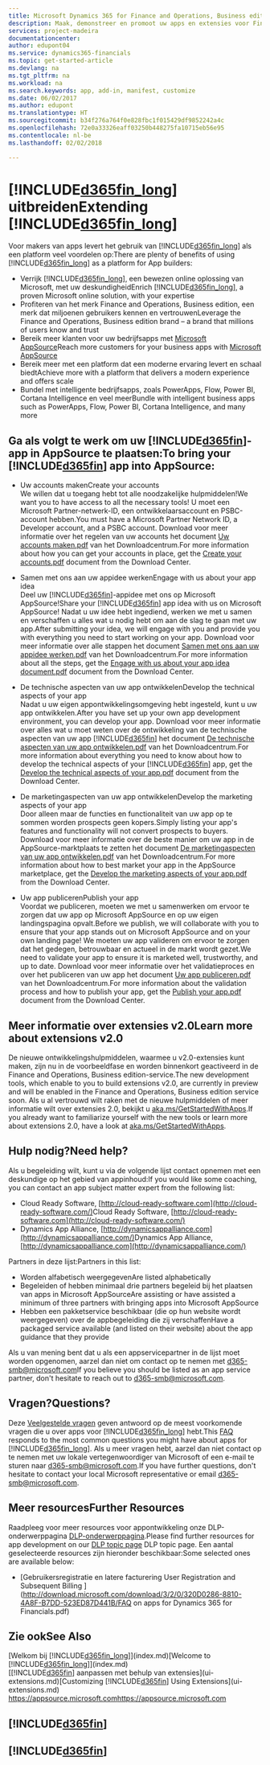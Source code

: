 ```yaml
---
title: Microsoft Dynamics 365 for Finance and Operations, Business edition aanpassen | Microsoft Docs
description: Maak, demonstreer en promoot uw apps en extensies voor Finance and Operations, Business edition.
services: project-madeira
documentationcenter: 
author: edupont04
ms.service: dynamics365-financials
ms.topic: get-started-article
ms.devlang: na
ms.tgt_pltfrm: na
ms.workload: na
ms.search.keywords: app, add-in, manifest, customize
ms.date: 06/02/2017
ms.author: edupont
ms.translationtype: HT
ms.sourcegitcommit: b34f276a764f0e828fbc1f015429df9852242a4c
ms.openlocfilehash: 72e0a33326eaff03250b448275fa10715eb56e95
ms.contentlocale: nl-be
ms.lasthandoff: 02/02/2018

---
```

# <a name="extending-included365finlongincludesd365finlongmdmd"></a><span data-ttu-id="c5aa7-103">[!INCLUDE[d365fin_long](includes/d365fin_long_md.md)] uitbreiden</span><span class="sxs-lookup"><span data-stu-id="c5aa7-103">Extending [!INCLUDE[d365fin_long](includes/d365fin_long_md.md)]</span></span>
<span data-ttu-id="c5aa7-104">Voor makers van apps levert het gebruik van [!INCLUDE[d365fin_long](includes/d365fin_long_md.md)] als een platform veel voordelen op:</span><span class="sxs-lookup"><span data-stu-id="c5aa7-104">There are plenty of benefits of using [!INCLUDE[d365fin_long](includes/d365fin_long_md.md)] as a platform for App builders:</span></span>

* <span data-ttu-id="c5aa7-105">Verrijk [!INCLUDE[d365fin_long](includes/d365fin_long_md.md)], een bewezen online oplossing van Microsoft, met uw deskundigheid</span><span class="sxs-lookup"><span data-stu-id="c5aa7-105">Enrich [!INCLUDE[d365fin_long](includes/d365fin_long_md.md)], a proven Microsoft online solution, with your expertise</span></span>  
* <span data-ttu-id="c5aa7-106">Profiteren van het merk Finance and Operations, Business edition, een merk dat miljoenen gebruikers kennen en vertrouwen</span><span class="sxs-lookup"><span data-stu-id="c5aa7-106">Leverage the Finance and Operations, Business edition brand – a brand that millions of users know and trust</span></span>  
* <span data-ttu-id="c5aa7-107">Bereik meer klanten voor uw bedrijfsapps met [Microsoft AppSource](https://appsource.microsoft.com/)</span><span class="sxs-lookup"><span data-stu-id="c5aa7-107">Reach more customers for your business apps with [Microsoft AppSource](https://appsource.microsoft.com/)</span></span>  
* <span data-ttu-id="c5aa7-108">Bereik meer met een platform dat een moderne ervaring levert en schaal biedt</span><span class="sxs-lookup"><span data-stu-id="c5aa7-108">Achieve more with a platform that delivers a modern experience and offers scale</span></span>  
* <span data-ttu-id="c5aa7-109">Bundel met intelligente bedrijfsapps, zoals PowerApps, Flow, Power BI, Cortana Intelligence en veel meer</span><span class="sxs-lookup"><span data-stu-id="c5aa7-109">Bundle with intelligent business apps such as PowerApps, Flow, Power BI, Cortana Intelligence, and many more</span></span>  

## <a name="to-bring-your-included365finincludesd365finmdmd-app-into-appsource"></a><span data-ttu-id="c5aa7-110">Ga als volgt te werk om uw [!INCLUDE[d365fin](includes/d365fin_md.md)]-app in AppSource te plaatsen:</span><span class="sxs-lookup"><span data-stu-id="c5aa7-110">To bring your [!INCLUDE[d365fin](includes/d365fin_md.md)] app into AppSource:</span></span>
+ <span data-ttu-id="c5aa7-111">Uw accounts maken</span><span class="sxs-lookup"><span data-stu-id="c5aa7-111">Create your accounts</span></span>  
<span data-ttu-id="c5aa7-112">We willen dat u toegang hebt tot alle noodzakelijke hulpmiddelen!</span><span class="sxs-lookup"><span data-stu-id="c5aa7-112">We want you to have access to all the necessary tools!</span></span> <span data-ttu-id="c5aa7-113">U moet een Microsoft Partner-netwerk-ID, een ontwikkelaarsaccount en PSBC-account hebben.</span><span class="sxs-lookup"><span data-stu-id="c5aa7-113">You must have a Microsoft Partner Network ID, a Developer account, and a PSBC account.</span></span>
<span data-ttu-id="c5aa7-114">Download voor meer informatie over het regelen van uw accounts het document [Uw accounts maken.pdf](https://go.microsoft.com/fwlink/?linkid=841514) van het Downloadcentrum.</span><span class="sxs-lookup"><span data-stu-id="c5aa7-114">For more information about how you can get your accounts in place, get the [Create your accounts.pdf](https://go.microsoft.com/fwlink/?linkid=841514) document from the Download Center.</span></span>

+ <span data-ttu-id="c5aa7-115">Samen met ons aan uw appidee werken</span><span class="sxs-lookup"><span data-stu-id="c5aa7-115">Engage with us about your app idea</span></span>  
<span data-ttu-id="c5aa7-116">Deel uw [!INCLUDE[d365fin](includes/d365fin_md.md)]-appidee met ons op Microsoft AppSource!</span><span class="sxs-lookup"><span data-stu-id="c5aa7-116">Share your [!INCLUDE[d365fin](includes/d365fin_md.md)] app idea with us on Microsoft AppSource!</span></span> <span data-ttu-id="c5aa7-117">Nadat u uw idee hebt ingediend, werken we met u samen en verschaffen u alles wat u nodig hebt om aan de slag te gaan met uw app.</span><span class="sxs-lookup"><span data-stu-id="c5aa7-117">After submitting your idea, we will engage with you and provide you with everything you need to start working on your app.</span></span>
<span data-ttu-id="c5aa7-118">Download voor meer informatie over alle stappen het document [Samen met ons aan uw appidee werken.pdf](https://go.microsoft.com/fwlink/?linkid=841515) van het Downloadcentrum.</span><span class="sxs-lookup"><span data-stu-id="c5aa7-118">For more information about all the steps, get the [Engage with us about your app idea document.pdf](https://go.microsoft.com/fwlink/?linkid=841515) document from the Download Center.</span></span>

+ <span data-ttu-id="c5aa7-119">De technische aspecten van uw app ontwikkelen</span><span class="sxs-lookup"><span data-stu-id="c5aa7-119">Develop the technical aspects of your app</span></span>    
<span data-ttu-id="c5aa7-120">Nadat u uw eigen appontwikkelingsomgeving hebt ingesteld, kunt u uw app ontwikkelen.</span><span class="sxs-lookup"><span data-stu-id="c5aa7-120">After you have set up your own app development environment, you can develop your app.</span></span>
<span data-ttu-id="c5aa7-121">Download voor meer informatie over alles wat u moet weten over de ontwikkeling van de technische aspecten van uw app [!INCLUDE[d365fin](includes/d365fin_md.md)] het document [De technische aspecten van uw app ontwikkelen.pdf](https://go.microsoft.com/fwlink/?linkid=841516) van het Downloadcentrum.</span><span class="sxs-lookup"><span data-stu-id="c5aa7-121">For more information about everything you need to know about how to develop the technical aspects of your [!INCLUDE[d365fin](includes/d365fin_md.md)] app, get the [Develop the technical aspects of your app.pdf](https://go.microsoft.com/fwlink/?linkid=841516) document from the Download Center.</span></span>

+ <span data-ttu-id="c5aa7-122">De marketingaspecten van uw app ontwikkelen</span><span class="sxs-lookup"><span data-stu-id="c5aa7-122">Develop the marketing aspects of your app</span></span>  
<span data-ttu-id="c5aa7-123">Door alleen maar de functies en functionaliteit van uw app op te sommen worden prospects geen kopers.</span><span class="sxs-lookup"><span data-stu-id="c5aa7-123">Simply listing your app's features and functionality will not convert prospects to buyers.</span></span> <span data-ttu-id="c5aa7-124">Download voor meer informatie over de beste manier om uw app in de AppSource-marktplaats te zetten het document [De marketingaspecten van uw app ontwikkelen.pdf](https://go.microsoft.com/fwlink/?linkid=841518) van het Downloadcentrum.</span><span class="sxs-lookup"><span data-stu-id="c5aa7-124">For more information about how to best market your app in the AppSource marketplace, get the [Develop the marketing aspects of your app.pdf](https://go.microsoft.com/fwlink/?linkid=841518) from the Download Center.</span></span>

+ <span data-ttu-id="c5aa7-125">Uw app publiceren</span><span class="sxs-lookup"><span data-stu-id="c5aa7-125">Publish your app</span></span>  
<span data-ttu-id="c5aa7-126">Voordat we publiceren, moeten we met u samenwerken om ervoor te zorgen dat uw app op Microsoft AppSource en op uw eigen landingspagina opvalt.</span><span class="sxs-lookup"><span data-stu-id="c5aa7-126">Before we publish, we will collaborate with you to ensure that your app stands out on Microsoft AppSource and on your own landing page!</span></span> <span data-ttu-id="c5aa7-127">We moeten uw app valideren om ervoor te zorgen dat het gedegen, betrouwbaar en actueel in de markt wordt gezet.</span><span class="sxs-lookup"><span data-stu-id="c5aa7-127">We need to validate your app to ensure it is marketed well, trustworthy, and up to date.</span></span>
<span data-ttu-id="c5aa7-128">Download voor meer informatie over het validatieproces en over het publiceren van uw app het document [Uw app publiceren.pdf](https://go.microsoft.com/fwlink/?linkid=841517) van het Downloadcentrum.</span><span class="sxs-lookup"><span data-stu-id="c5aa7-128">For more information about the validation process and how to publish your app, get the [Publish your app.pdf](https://go.microsoft.com/fwlink/?linkid=841517) document from the Download Center.</span></span>

## <a name="learn-more-about-extensions-v20"></a><span data-ttu-id="c5aa7-129">Meer informatie over extensies v2.0</span><span class="sxs-lookup"><span data-stu-id="c5aa7-129">Learn more about extensions v2.0</span></span>
<span data-ttu-id="c5aa7-130">De nieuwe ontwikkelingshulpmiddelen, waarmee u v2.0-extensies kunt maken, zijn nu in de voorbeeldfase en worden binnenkort geactiveerd in de Finance and Operations, Business edition-service.</span><span class="sxs-lookup"><span data-stu-id="c5aa7-130">The new development tools, which enable to you to build extensions v2.0, are currently in preview and will be enabled in the Finance and Operations, Business edition  service soon.</span></span> <span data-ttu-id="c5aa7-131">Als u al vertrouwd wilt raken met de nieuwe hulpmiddelen of meer informatie wilt over extensies 2.0, bekijkt u [aka.ms/GetStartedWithApps](http://aka.ms/GetStartedWithApps).</span><span class="sxs-lookup"><span data-stu-id="c5aa7-131">If you already want to familiarize yourself with the new tools or learn more about extensions 2.0, have a look at [aka.ms/GetStartedWithApps](http://aka.ms/GetStartedWithApps).</span></span>  

## <a name="need-help"></a><span data-ttu-id="c5aa7-132">Hulp nodig?</span><span class="sxs-lookup"><span data-stu-id="c5aa7-132">Need help?</span></span>
<span data-ttu-id="c5aa7-133">Als u begeleiding wilt, kunt u via de volgende lijst contact opnemen met een deskundige op het gebied van appinhoud:</span><span class="sxs-lookup"><span data-stu-id="c5aa7-133">If you would like some coaching, you can contact an app subject matter expert from the following list:</span></span>

* <span data-ttu-id="c5aa7-134">Cloud Ready Software, [http://cloud-ready-software.com](http://cloud-ready-software.com/)</span><span class="sxs-lookup"><span data-stu-id="c5aa7-134">Cloud Ready Software, [http://cloud-ready-software.com](http://cloud-ready-software.com/)</span></span>  
* <span data-ttu-id="c5aa7-135">Dynamics App Alliance, [http://dynamicsappalliance.com](http://dynamicsappalliance.com/)</span><span class="sxs-lookup"><span data-stu-id="c5aa7-135">Dynamics App Alliance, [http://dynamicsappalliance.com](http://dynamicsappalliance.com/)</span></span>

<span data-ttu-id="c5aa7-136">Partners in deze lijst:</span><span class="sxs-lookup"><span data-stu-id="c5aa7-136">Partners in this list:</span></span>

* <span data-ttu-id="c5aa7-137">Worden alfabetisch weergegeven</span><span class="sxs-lookup"><span data-stu-id="c5aa7-137">Are listed alphabetically</span></span>  
* <span data-ttu-id="c5aa7-138">Begeleiden of hebben minimaal drie partners begeleid bij het plaatsen van apps in Microsoft AppSource</span><span class="sxs-lookup"><span data-stu-id="c5aa7-138">Are assisting or have assisted a minimum of three partners with bringing apps into Microsoft AppSource</span></span>  
* <span data-ttu-id="c5aa7-139">Hebben een pakketservice beschikbaar (die op hun website wordt weergegeven) over de appbegeleiding die zij verschaffen</span><span class="sxs-lookup"><span data-stu-id="c5aa7-139">Have a packaged service available (and listed on their website) about the app guidance that they provide</span></span>  

<span data-ttu-id="c5aa7-140">Als u van mening bent dat u als een appservicepartner in de lijst moet worden opgenomen, aarzel dan niet om contact op te nemen met [d365-smb@microsoft.com](mailto:d365-smb@microsoft.com)</span><span class="sxs-lookup"><span data-stu-id="c5aa7-140">If you believe you should be listed as an app service partner, don't hesitate to reach out to [d365-smb@microsoft.com](mailto:d365-smb@microsoft.com).</span></span>

## <a name="questions"></a><span data-ttu-id="c5aa7-141">Vragen?</span><span class="sxs-lookup"><span data-stu-id="c5aa7-141">Questions?</span></span>
<span data-ttu-id="c5aa7-142">Deze [Veelgestelde vragen](https://go.microsoft.com/fwlink/?linkid=841520) geven antwoord op de meest voorkomende vragen die u over apps voor [!INCLUDE[d365fin_long](includes/d365fin_long_md.md)] hebt.</span><span class="sxs-lookup"><span data-stu-id="c5aa7-142">This [FAQ](https://go.microsoft.com/fwlink/?linkid=841520) responds to the most common questions you might have about apps for [!INCLUDE[d365fin_long](includes/d365fin_long_md.md)].</span></span> <span data-ttu-id="c5aa7-143">Als u meer vragen hebt, aarzel dan niet contact op te nemen met uw lokale vertegenwoordiger van Microsoft of een e-mail te sturen naar [d365-smb@microsoft.com](mailto:d365-smb@microsoft.com).</span><span class="sxs-lookup"><span data-stu-id="c5aa7-143">If you have further questions, don't hesitate to contact your local Microsoft representative or email [d365-smb@microsoft.com](mailto:d365-smb@microsoft.com).</span></span>

## <a name="further-resources"></a><span data-ttu-id="c5aa7-144">Meer resources</span><span class="sxs-lookup"><span data-stu-id="c5aa7-144">Further Resources</span></span>
<span data-ttu-id="c5aa7-145">Raadpleeg voor meer resources voor appontwikkeling onze DLP-onderwerppagina [DLP-onderwerppagina](https://mbspartner.microsoft.com/BFI/Topic/76).</span><span class="sxs-lookup"><span data-stu-id="c5aa7-145">Please find further resources for app development on our [DLP topic page](https://mbspartner.microsoft.com/BFI/Topic/76) DLP topic page.</span></span> <span data-ttu-id="c5aa7-146">Een aantal geselecteerde resources zijn hieronder beschikbaar:</span><span class="sxs-lookup"><span data-stu-id="c5aa7-146">Some selected ones are available below:</span></span>
-   [<span data-ttu-id="c5aa7-147">Gebruikersregistratie en latere facturering </span><span class="sxs-lookup"><span data-stu-id="c5aa7-147">User Registration and Subsequent Billing </span></span>](http://download.microsoft.com/download/3/2/0/320D0286-8810-4A8F-B7DD-523ED87D441B/FAQ on apps for Dynamics 365 for Financials.pdf)



## <a name="see-also"></a><span data-ttu-id="c5aa7-148">Zie ook</span><span class="sxs-lookup"><span data-stu-id="c5aa7-148">See Also</span></span>
<span data-ttu-id="c5aa7-149">[Welkom bij [!INCLUDE[d365fin_long](includes/d365fin_long_md.md)]](index.md)</span><span class="sxs-lookup"><span data-stu-id="c5aa7-149">[Welcome to [!INCLUDE[d365fin_long](includes/d365fin_long_md.md)]](index.md)</span></span>  
<span data-ttu-id="c5aa7-150">[[!INCLUDE[d365fin](includes/d365fin_md.md)] aanpassen met behulp van extensies](ui-extensions.md)</span><span class="sxs-lookup"><span data-stu-id="c5aa7-150">[Customizing [!INCLUDE[d365fin](includes/d365fin_md.md)] Using Extensions](ui-extensions.md)</span></span>  
[<span data-ttu-id="c5aa7-151">https://appsource.microsoft.com</span><span class="sxs-lookup"><span data-stu-id="c5aa7-151">https://appsource.microsoft.com</span></span>](https://appsource.microsoft.com/en-us/marketplace/apps?product=dynamics-365-for-financials&page=1)  

## [!INCLUDE[d365fin](includes/free_trial_md.md)]  
## [!INCLUDE[d365fin](includes/training_link_md.md)]

